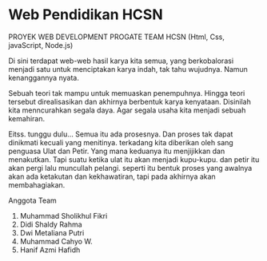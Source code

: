 # Web Pendidikan HCSN

PROYEK WEB DEVELOPMENT PROGATE
TEAM HCSN (Html, Css, javaScript, Node.js)

Di sini terdapat web-web hasil karya kita semua,
yang berkobalorasi menjadi satu untuk menciptakan karya indah,
tak tahu wujudnya. Namun kenanggannya nyata.

Sebuah teori tak mampu untuk memuaskan penempuhnya.
Hingga teori tersebut direalisasikan dan akhirnya berbentuk karya kenyataan.
Disinilah kita menncurahkan segala daya.
Agar segala usaha kita menjadi sebuah kemahiran.


Eitss. tunggu dulu...
Semua itu ada prosesnya.
Dan proses tak dapat dinikmati kecuali yang menitinya.
terkadang kita diberikan oleh sang penguasa Ulat dan Petir.
Yang mana keduanya itu menjijikkan dan menakutkan.
Tapi suatu ketika ulat itu akan menjadi kupu-kupu.
dan petir itu akan pergi lalu muncullah pelangi.
seperti itu bentuk proses yang awalnya akan ada ketakutan dan kekhawatiran, tapi pada akhirnya akan membahagiakan.


Anggota Team
1. Muhammad Sholikhul Fikri
2. Didi Shaldy Rahma
3. Dwi Metaliana Putri
4. Muhammad Cahyo W.
5. Hanif Azmi Hafidh
